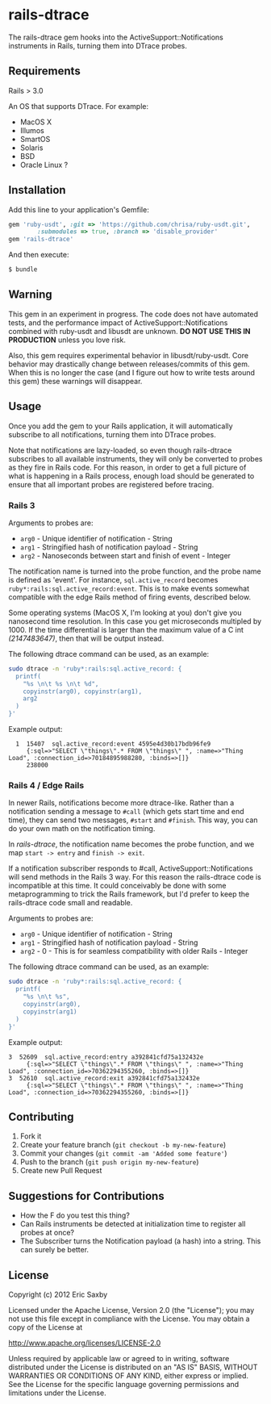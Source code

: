 # rails-dtrace

The rails-dtrace gem hooks into the ActiveSupport::Notifications
instruments in Rails, turning them into DTrace probes.

## Requirements

Rails > 3.0

An OS that supports DTrace. For example:
* MacOS X
* Illumos
* SmartOS
* Solaris
* BSD
* Oracle Linux ?

## Installation

Add this line to your application's Gemfile:

```ruby
gem 'ruby-usdt', :git => 'https://github.com/chrisa/ruby-usdt.git',
        :submodules => true, :branch => 'disable_provider'
gem 'rails-dtrace'
```

And then execute:

```bash
$ bundle
```

## Warning

This gem in an experiment in progress. The code does not have automated
tests, and the performance impact of ActiveSupport::Notifications
combined with ruby-usdt and libusdt are unknown. **DO NOT USE THIS IN
PRODUCTION** unless you love risk.

Also, this gem requires experimental behavior in libusdt/ruby-usdt.
Core behavior may drastically change between releases/commits of this
gem. When this is no longer the case (and I figure out how to write
tests around this gem) these warnings will disappear.

## Usage

Once you add the gem to your Rails application, it will automatically
subscribe to all notifications, turning them into DTrace probes. 

Note that notifications are lazy-loaded, so even though rails-dtrace subscribes to all available instruments, they will only be converted to probes as they fire in Rails code. For this reason, in order to get a full picture of what is happening in a Rails process, enough load should be generated to ensure that all important probes are registered before tracing.

### Rails 3

Arguments to probes are:

* `arg0` - Unique identifier of notification - String
* `arg1` - Stringified hash of notification payload - String
* `arg2` - Nanoseconds between start and finish of event - Integer

The notification name is turned into the probe function, and the probe name is defined as 'event'. For instance, `sql.active_record` becomes `ruby*:rails:sql.active_record:event`. This is to make events somewhat compatible with the edge Rails method of firing events, described below.

Some operating systems (MacOS X, I'm looking at you) don't give you nanosecond time resolution. In this case you get microseconds multipled by 1000. If the time differential is larger than the maximum value of a C int *(2147483647)*, then that will be output instead.

The following dtrace command can be used, as an example:

```bash
sudo dtrace -n 'ruby*:rails:sql.active_record: { 
  printf(
    "%s \n\t %s \n\t %d", 
    copyinstr(arg0), copyinstr(arg1),
    arg2
  )
}'
```

Example output:

```
  1  15407  sql.active_record:event 4595e4d30b17bdb96fe9 
	 {:sql=>"SELECT \"things\".* FROM \"things\" ", :name=>"Thing Load", :connection_id=>70184895988280, :binds=>[]} 
	 238000
```


### Rails 4 / Edge Rails

In newer Rails, notifications become more dtrace-like. Rather than a notification sending a message to `#call` (which gets start time and end time), they can send two messages, `#start` and `#finish`. This way, you can do your own math on the notification timing.

In *rails-dtrace*, the notification name becomes the probe function, and we map `start -> entry` and `finish -> exit`.

If a notification subscriber responds to #call, ActiveSupport::Notifications will send methods in the Rails 3 way. For this reason the rails-dtrace code is incompatible at this time. It could conceivably be done with some metaprogramming to trick the Rails framework, but I'd prefer to keep the rails-dtrace code small and readable.

Arguments to probes are:

* `arg0` - Unique identifier of notification - String
* `arg1` - Stringified hash of notification payload - String
* `arg2` - 0 - This is for seamless compatibility with older Rails - Integer

The following dtrace command can be used, as an example:

```bash
sudo dtrace -n 'ruby*:rails:sql.active_record: { 
  printf(
    "%s \n\t %s", 
    copyinstr(arg0),
    copyinstr(arg1)
  )
}'
```

Example output:

```
3  52609  sql.active_record:entry a392841cfd75a132432e 
	 {:sql=>"SELECT \"things\".* FROM \"things\" ", :name=>"Thing Load", :connection_id=>70362294355260, :binds=>[]}
3  52610  sql.active_record:exit a392841cfd75a132432e 
	 {:sql=>"SELECT \"things\".* FROM \"things\" ", :name=>"Thing Load", :connection_id=>70362294355260, :binds=>[]}
```


## Contributing

1. Fork it
2. Create your feature branch (`git checkout -b my-new-feature`)
3. Commit your changes (`git commit -am 'Added some feature'`)
4. Push to the branch (`git push origin my-new-feature`)
5. Create new Pull Request

## Suggestions for Contributions

* How the F do you test this thing?
* Can Rails instruments be detected at initialization time to register all probes at once?
* The Subscriber turns the Notification payload (a hash) into a string.
  This can surely be better.

## License

Copyright (c) 2012 Eric Saxby

Licensed under the Apache License, Version 2.0 (the "License");
you may not use this file except in compliance with the License.
You may obtain a copy of the License at

   http://www.apache.org/licenses/LICENSE-2.0

Unless required by applicable law or agreed to in writing, software
distributed under the License is distributed on an "AS IS" BASIS,
WITHOUT WARRANTIES OR CONDITIONS OF ANY KIND, either express or implied.
See the License for the specific language governing permissions and
limitations under the License.
